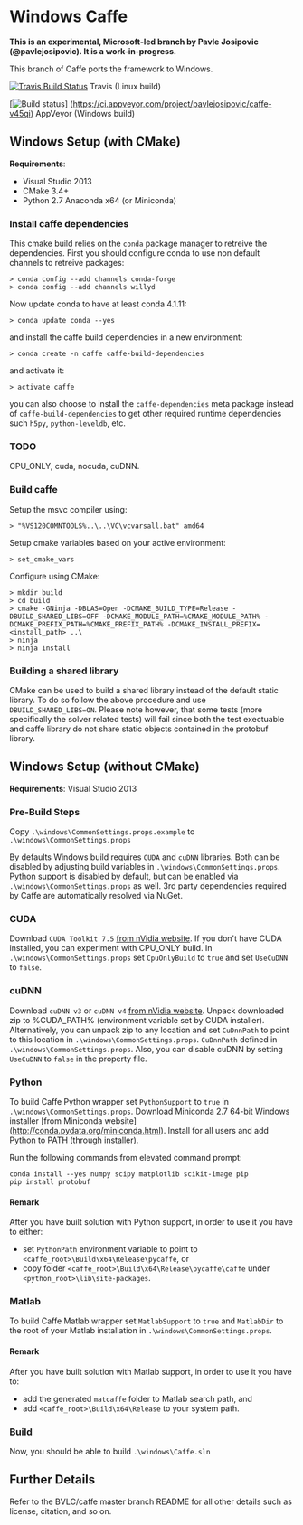 # Windows Caffe

**This is an experimental, Microsoft-led branch by Pavle Josipovic (@pavlejosipovic). It is a work-in-progress.**

This branch of Caffe ports the framework to Windows.

[![Travis Build Status](https://api.travis-ci.org/BVLC/caffe.svg?branch=windows)](https://travis-ci.org/BVLC/caffe) Travis (Linux build)

[![Build status](https://ci.appveyor.com/api/projects/status/128eg95svel2a2xs?svg=true)]
(https://ci.appveyor.com/project/pavlejosipovic/caffe-v45qi) AppVeyor (Windows build)

## Windows Setup (with CMake)
**Requirements**:
 - Visual Studio 2013
 - CMake 3.4+
 - Python 2.7 Anaconda x64 (or Miniconda)

### Install caffe dependencies

This cmake build relies on the `conda` package manager to retreive the dependencies. First you should configure conda to use non default channels to retreive packages:
```
> conda config --add channels conda-forge
> conda config --add channels willyd
```
Now update conda to have at least conda 4.1.11:
```
> conda update conda --yes
```
and install the caffe build dependencies in a new environment:
```
> conda create -n caffe caffe-build-dependencies
```
and activate it:
```
> activate caffe
```
you can also choose to install the `caffe-dependencies` meta package instead of `caffe-build-dependencies` to get other required runtime dependencies such `h5py`, `python-leveldb`, etc.

### TODO

CPU_ONLY, cuda, nocuda, cuDNN.

### Build caffe

Setup the msvc compiler using:
```
> "%VS120COMNTOOLS%..\..\VC\vcvarsall.bat" amd64
```
Setup cmake variables based on your active environment:
```
> set_cmake_vars
```
Configure using CMake:
```
> mkdir build
> cd build
> cmake -GNinja -DBLAS=Open -DCMAKE_BUILD_TYPE=Release -DBUILD_SHARED_LIBS=OFF -DCMAKE_MODULE_PATH=%CMAKE_MODULE_PATH% -DCMAKE_PREFIX_PATH=%CMAKE_PREFIX_PATH% -DCMAKE_INSTALL_PREFIX=<install_path> ..\
> ninja
> ninja install
```

### Building a shared library

CMake can be used to build a shared library instead of the default static library. To do so follow the above procedure and use `-DBUILD_SHARED_LIBS=ON`. Please note however, that some tests (more specifically the solver related tests) will fail since both the test exectuable and caffe library do not share static objects contained in the protobuf library.


## Windows Setup (without CMake)
**Requirements**: Visual Studio 2013

### Pre-Build Steps
Copy `.\windows\CommonSettings.props.example` to `.\windows\CommonSettings.props`

By defaults Windows build requires `CUDA` and `cuDNN` libraries.
Both can be disabled by adjusting build variables in `.\windows\CommonSettings.props`.
Python support is disabled by default, but can be enabled via `.\windows\CommonSettings.props` as well.
3rd party dependencies required by Caffe are automatically resolved via NuGet.

### CUDA
Download `CUDA Toolkit 7.5` [from nVidia website](https://developer.nvidia.com/cuda-toolkit).
If you don't have CUDA installed, you can experiment with CPU_ONLY build.
In `.\windows\CommonSettings.props` set `CpuOnlyBuild` to `true` and set `UseCuDNN` to `false`.

### cuDNN
Download `cuDNN v3` or `cuDNN v4` [from nVidia website](https://developer.nvidia.com/cudnn).
Unpack downloaded zip to %CUDA_PATH% (environment variable set by CUDA installer).
Alternatively, you can unpack zip to any location and set `CuDnnPath` to point to this location in `.\windows\CommonSettings.props`.
`CuDnnPath` defined in `.\windows\CommonSettings.props`.
Also, you can disable cuDNN by setting `UseCuDNN` to `false` in the property file.

### Python
To build Caffe Python wrapper set `PythonSupport` to `true` in `.\windows\CommonSettings.props`.
Download Miniconda 2.7 64-bit Windows installer [from Miniconda website] (http://conda.pydata.org/miniconda.html).
Install for all users and add Python to PATH (through installer).

Run the following commands from elevated command prompt:

```
conda install --yes numpy scipy matplotlib scikit-image pip
pip install protobuf
```

#### Remark
After you have built solution with Python support, in order to use it you have to either:
* set `PythonPath` environment variable to point to `<caffe_root>\Build\x64\Release\pycaffe`, or
* copy folder `<caffe_root>\Build\x64\Release\pycaffe\caffe` under `<python_root>\lib\site-packages`.

### Matlab
To build Caffe Matlab wrapper set `MatlabSupport` to `true` and `MatlabDir` to the root of your Matlab installation in `.\windows\CommonSettings.props`.

#### Remark
After you have built solution with Matlab support, in order to use it you have to:
* add the generated `matcaffe` folder to Matlab search path, and
* add `<caffe_root>\Build\x64\Release` to your system path.

### Build
Now, you should be able to build `.\windows\Caffe.sln`





## Further Details

Refer to the BVLC/caffe master branch README for all other details such as license, citation, and so on.
